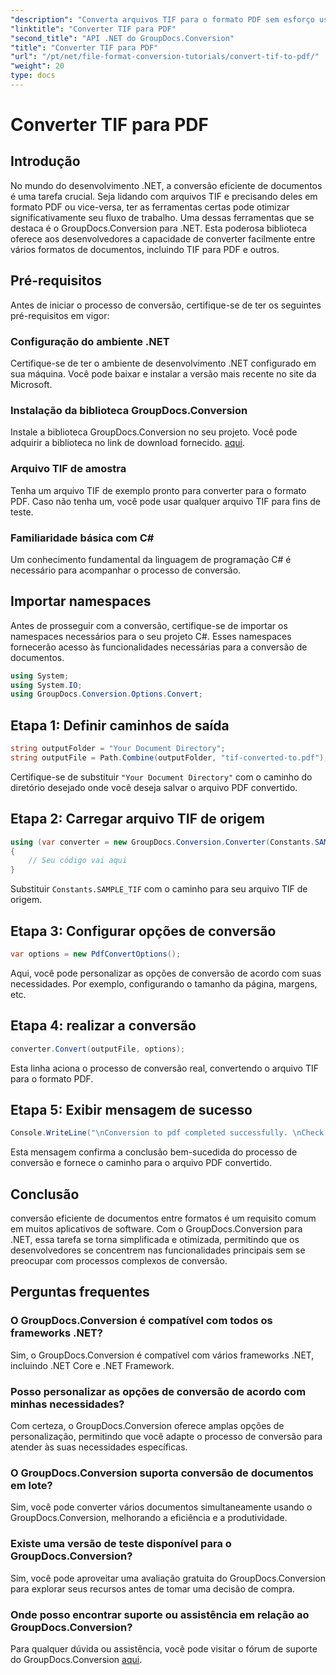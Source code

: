 ```yaml
---
"description": "Converta arquivos TIF para o formato PDF sem esforço usando o GroupDocs.Conversion para .NET. Simplifique seu processo de conversão de documentos."
"linktitle": "Converter TIF para PDF"
"second_title": "API .NET do GroupDocs.Conversion"
"title": "Converter TIF para PDF"
"url": "/pt/net/file-format-conversion-tutorials/convert-tif-to-pdf/"
"weight": 20
type: docs
---
```

# Converter TIF para PDF

## Introdução
No mundo do desenvolvimento .NET, a conversão eficiente de documentos é uma tarefa crucial. Seja lidando com arquivos TIF e precisando deles em formato PDF ou vice-versa, ter as ferramentas certas pode otimizar significativamente seu fluxo de trabalho. Uma dessas ferramentas que se destaca é o GroupDocs.Conversion para .NET. Esta poderosa biblioteca oferece aos desenvolvedores a capacidade de converter facilmente entre vários formatos de documentos, incluindo TIF para PDF e outros.
## Pré-requisitos
Antes de iniciar o processo de conversão, certifique-se de ter os seguintes pré-requisitos em vigor:
### Configuração do ambiente .NET
Certifique-se de ter o ambiente de desenvolvimento .NET configurado em sua máquina. Você pode baixar e instalar a versão mais recente no site da Microsoft.
### Instalação da biblioteca GroupDocs.Conversion
Instale a biblioteca GroupDocs.Conversion no seu projeto. Você pode adquirir a biblioteca no link de download fornecido. [aqui](https://releases.groupdocs.com/conversion/net/).
### Arquivo TIF de amostra
Tenha um arquivo TIF de exemplo pronto para converter para o formato PDF. Caso não tenha um, você pode usar qualquer arquivo TIF para fins de teste.
### Familiaridade básica com C#
Um conhecimento fundamental da linguagem de programação C# é necessário para acompanhar o processo de conversão.

## Importar namespaces
Antes de prosseguir com a conversão, certifique-se de importar os namespaces necessários para o seu projeto C#. Esses namespaces fornecerão acesso às funcionalidades necessárias para a conversão de documentos.
```csharp
using System;
using System.IO;
using GroupDocs.Conversion.Options.Convert;
```

## Etapa 1: Definir caminhos de saída
```csharp
string outputFolder = "Your Document Directory";
string outputFile = Path.Combine(outputFolder, "tif-converted-to.pdf");
```
Certifique-se de substituir `"Your Document Directory"` com o caminho do diretório desejado onde você deseja salvar o arquivo PDF convertido.
## Etapa 2: Carregar arquivo TIF de origem
```csharp
using (var converter = new GroupDocs.Conversion.Converter(Constants.SAMPLE_TIF))
{
    // Seu código vai aqui
}
```
Substituir `Constants.SAMPLE_TIF` com o caminho para seu arquivo TIF de origem.
## Etapa 3: Configurar opções de conversão
```csharp
var options = new PdfConvertOptions();
```
Aqui, você pode personalizar as opções de conversão de acordo com suas necessidades. Por exemplo, configurando o tamanho da página, margens, etc.
## Etapa 4: realizar a conversão
```csharp
converter.Convert(outputFile, options);
```
Esta linha aciona o processo de conversão real, convertendo o arquivo TIF para o formato PDF.
## Etapa 5: Exibir mensagem de sucesso
```csharp
Console.WriteLine("\nConversion to pdf completed successfully. \nCheck output in {0}", outputFolder);
```
Esta mensagem confirma a conclusão bem-sucedida do processo de conversão e fornece o caminho para o arquivo PDF convertido.

## Conclusão
conversão eficiente de documentos entre formatos é um requisito comum em muitos aplicativos de software. Com o GroupDocs.Conversion para .NET, essa tarefa se torna simplificada e otimizada, permitindo que os desenvolvedores se concentrem nas funcionalidades principais sem se preocupar com processos complexos de conversão.
## Perguntas frequentes
### O GroupDocs.Conversion é compatível com todos os frameworks .NET?
Sim, o GroupDocs.Conversion é compatível com vários frameworks .NET, incluindo .NET Core e .NET Framework.
### Posso personalizar as opções de conversão de acordo com minhas necessidades?
Com certeza, o GroupDocs.Conversion oferece amplas opções de personalização, permitindo que você adapte o processo de conversão para atender às suas necessidades específicas.
### O GroupDocs.Conversion suporta conversão de documentos em lote?
Sim, você pode converter vários documentos simultaneamente usando o GroupDocs.Conversion, melhorando a eficiência e a produtividade.
### Existe uma versão de teste disponível para o GroupDocs.Conversion?
Sim, você pode aproveitar uma avaliação gratuita do GroupDocs.Conversion para explorar seus recursos antes de tomar uma decisão de compra.
### Onde posso encontrar suporte ou assistência em relação ao GroupDocs.Conversion?
Para qualquer dúvida ou assistência, você pode visitar o fórum de suporte do GroupDocs.Conversion [aqui](https://forum.groupdocs.com/c/conversion/11).